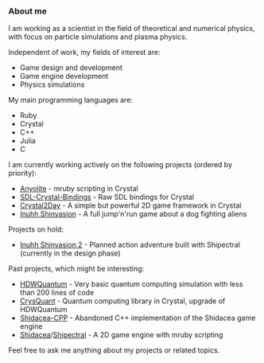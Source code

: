 ### About me

I am working as a scientist in the field of theoretical and numerical physics, with focus on particle simulations and plasma physics.

Independent of work, my fields of interest are:
* Game design and development
* Game engine development
* Physics simulations

My main programming languages are:
* Ruby
* Crystal
* C++
* Julia
* C

I am currently working actively on the following projects (ordered by priority):
* [Anyolite](https://github.com/Anyolite/anyolite) - mruby scripting in Crystal
* [SDL-Crystal-Bindings](https://github.com/Hadeweka/SDL-Crystal-Bindings) - Raw SDL bindings for Crystal
* [Crystal2Day](https://github.com/Hadeweka/Crystal2Day) - A simple but powerful 2D game framework in Crystal
* [Inuhh Shinvasion](https://github.com/Hadeweka/Inuhh-Shinvasion) - A full jump'n'run game about a dog fighting aliens

Projects on hold:
* [Inuhh Shinvasion 2](https://github.com/Hadeweka/Inuhh-Shinvasion-2) - Planned action adventure built with Shipectral (currently in the design phase)

Past projects, which might be interesting:
* [HDWQuantum](https://github.com/Hadeweka/HDWQuantum) - Very basic quantum computing simulation with less than 200 lines of code
* [CrysQuant](https://github.com/Hadeweka/CrysQuant) - Quantum computing library in Crystal, upgrade of HDWQuantum
* [Shidacea-CPP](https://github.com/Shidacea/Shidacea-CPP) - Abandoned C++ implementation of the Shidacea game engine
* [Shidacea](https://github.com/Shidacea)/[Shipectral](https://github.com/Shidacea/Shipectral) - A 2D game engine with mruby scripting

Feel free to ask me anything about my projects or related topics.
